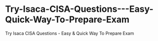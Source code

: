 # Try-Isaca-CISA-Questions---Easy-Quick-Way-To-Prepare-Exam
Try Isaca CISA Questions - Easy &amp; Quick Way To Prepare Exam
